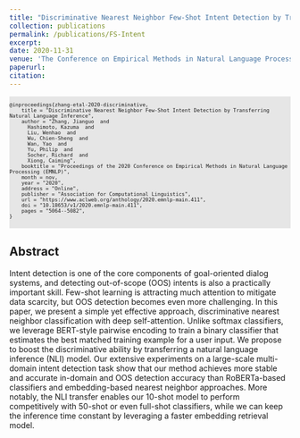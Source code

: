 ```yaml
---
title: "Discriminative Nearest Neighbor Few-Shot Intent Detection by Transferring Natural Language Inference"
collection: publications
permalink: /publications/FS-Intent
excerpt: 
date: 2020-11-31
venue: 'The Conference on Empirical Methods in Natural Language Processing (EMNLP)'
paperurl: 
citation: 
---
```


<pre style="background-color: rgb(230,230,230);white-space: pre-wrap;">
<font size="1">
@inproceedings{zhang-etal-2020-discriminative,
    title = "Discriminative Nearest Neighbor Few-Shot Intent Detection by Transferring Natural Language Inference",
    author = "Zhang, Jianguo  and
      Hashimoto, Kazuma  and
      Liu, Wenhao  and
      Wu, Chien-Sheng  and
      Wan, Yao  and
      Yu, Philip  and
      Socher, Richard  and
      Xiong, Caiming",
    booktitle = "Proceedings of the 2020 Conference on Empirical Methods in Natural Language Processing (EMNLP)",
    month = nov,
    year = "2020",
    address = "Online",
    publisher = "Association for Computational Linguistics",
    url = "https://www.aclweb.org/anthology/2020.emnlp-main.411",
    doi = "10.18653/v1/2020.emnlp-main.411",
    pages = "5064--5082",
}
</font>
</pre>

## Abstract
Intent detection is one of the core components of goal-oriented dialog systems, and detecting out-of-scope (OOS) intents is also a practically important skill. Few-shot learning is attracting much attention to mitigate data scarcity, but OOS detection becomes even more challenging. In this paper, we present a simple yet effective approach, discriminative nearest neighbor classification with deep self-attention. Unlike softmax classifiers, we leverage BERT-style pairwise encoding to train a binary classifier that estimates the best matched training example for a user input. We propose to boost the discriminative ability by transferring a natural language inference (NLI) model. Our extensive experiments on a large-scale multi-domain intent detection task show that our method achieves more stable and accurate in-domain and OOS detection accuracy than RoBERTa-based classifiers and embedding-based nearest neighbor approaches. More notably, the NLI transfer enables our 10-shot model to perform competitively with 50-shot or even full-shot classifiers, while we can keep the inference time constant by leveraging a faster embedding retrieval model.